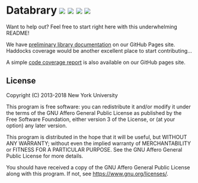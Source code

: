 # Databrary [<img src="https://img.shields.io/badge/coverage-17%25-yellow.svg">](http://databrary.github.io/databrary/coverage/hpc_index.html) [<img src="https://img.shields.io/badge/haddocks-generated-brightgreen.svg">](http://databrary.github.io/databrary/haddocks/) [<img src="https://img.shields.io/badge/jsdoc-generated-brightgreen.svg">](http://databrary.github.io/databrary/frontend-doc/) [<img src="https://img.shields.io/uptimerobot/ratio/m779481982-e616968da86ff263aea86978.svg">](https://stats.uptimerobot.com/J80YrsnzP)

Want to help out? Feel free to start right here with this underwhelming README!

We have [preliminary library
documentation](http://databrary.github.io/databrary/) on our GitHub Pages site.
Haddocks coverage would be another excellent place to start contributing...

A simple [code coverage report](http://databrary.github.io/databrary/) is also
available on our GitHub pages site.

## License

Copyright (C) 2013-2018 New York University

This program is free software: you can redistribute it and/or modify
it under the terms of the GNU Affero General Public License as
published by the Free Software Foundation, either version 3 of the
License, or (at your option) any later version.

This program is distributed in the hope that it will be useful,
but WITHOUT ANY WARRANTY; without even the implied warranty of
MERCHANTABILITY or FITNESS FOR A PARTICULAR PURPOSE.  See the
GNU Affero General Public License for more details.

You should have received a copy of the GNU Affero General Public License
along with this program.  If not, see <https://www.gnu.org/licenses/>.
